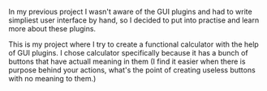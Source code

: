 In my previous project I wasn't aware of the GUI plugins and had to write simpliest user interface by hand, 
so I decided to put into practise and learn more about these plugins. 

This is my project where I try to create a functional calculator with the help of GUI plugins. I chose calculator specifically because
it has a bunch of buttons that have actuall meaning in them (I find it easier when there is purpose behind your actions, what's the point
of creating useless buttons with no meaning to them.)
